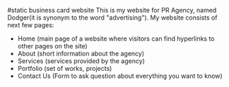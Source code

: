 #static business card website
This is my website for PR Agency, named Dodger(it is synonym to the word "advertising").
My website consists of next few pages:
- Home (main page of a website where visitors can find hyperlinks to other pages on the site)
- About (short information about the agency)
- Services (services provided by the agency)
- Portfolio (set of works, projects)
- Contact Us (Form to ask question about everything you want to know)